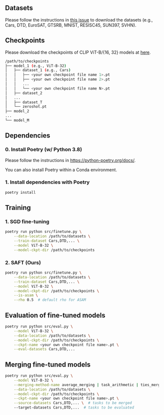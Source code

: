 ## Datasets
Please follow the instructions in [this issue](https://github.com/mlfoundations/task_vectors/issues/1) to download the datasets (e.g., Cars, DTD, EuroSAT, GTSRB, MNIST, RESISC45, SUN397, SVHN).


## Checkpoints
Please download the checkpoints of CLIP ViT-B/{16, 32} models at [here](https://drive.google.com/file/d/1I4s8m7fZ2vC1Tju-iXA65We4aSDKRAYT/view?usp=drive_link).
```sh
/path/to/checkpoints
├── model_1 (e.g., ViT-B-32)
│   ├── dataset_1 (e.g., Cars)
│   │   ├── <your own checkpoint file name 1>.pt
│   │   ├── <your own checkpoint file name 2>.pt   
│   │   ...
│   │   └── <your own checkpoint file name N>.pt
│   ├── dataset_2
│   ...
│   ├── dataset_T
│   └── zeroshot.pt
├── model_2
...
└── model_M
```


## Dependencies
### 0. Install Poetry (w/ Python 3.8)
Please follow the instructions in https://python-poetry.org/docs/.

You can also install Poetry within a Conda environment.
### 1. Install dependencies with Poetry
```sh
poetry install
```

## Training
### 1. SGD fine-tuning
```sh
poetry run python src/finetune.py \
    --data-location /path/to/datasets \
    --train-dataset Cars,DTD,... \
    --model ViT-B-32 \
    --model-ckpt-dir /path/to/checkpoints
```
### 2. SAFT (Ours)
```sh
poetry run python src/finetune.py \
    --data-location /path/to/datasets \
    --train-dataset Cars,DTD,... \
    --model ViT-B-32 \
    --model-ckpt-dir /path/to/checkpoints \
    --is-asam \
    --rho 0.5  # default rho for ASAM
```

## Evaluation of fine-tuned models
```sh
poetry run python src/eval.py \
    --model ViT-B-32 \
    --data-location /path/to/datasets \
    --model-ckpt-dir /path/to/checkpoints \
    --ckpt-name <your own checkpoint file name>.pt \
    --eval-datasets Cars,DTD,...
```

## Merging fine-tuned models
```sh
poetry run python src/eval.py \
    --model ViT-B-32 \
    --merging-method-name average_merging | task_arithmetic | ties_merging \
    --data-location /path/to/datasets \
    --model-ckpt-dir /path/to/checkpoints \
    --ckpt-name <your own checkpoint file name>.pt \
    --source-datasets Cars,DTD,... \  # tasks to be merged
    --target-datasets Cars,DTD,...  # tasks to be evaluated
```
